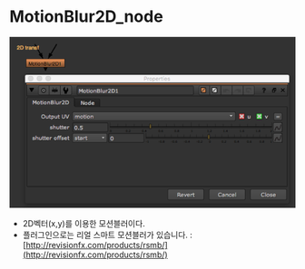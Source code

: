 # MotionBlur2D\_node

![](../../.gitbook/assets/motionblur2d_node.png)

* 2D벡터\(x,y\)를 이용한 모션블러이다.
* 플러그인으로는 리얼 스마트 모션블러가 있습니다. : [http://revisionfx.com/products/rsmb/](http://revisionfx.com/products/rsmb/)

